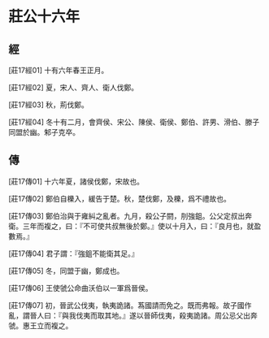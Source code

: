 # 莊公十六年

## 經 <a name="03Zhuang17Jing"></a>

<a name="03Zhuang17Jing01">[莊17經01]</a> 十有六年春王正月。

<a name="03Zhuang17Jing02">[莊17經02]</a> 夏，宋人、齊人、衛人伐鄭。

<a name="03Zhuang17Jing03">[莊17經03]</a> 秋，荊伐鄭。

<a name="03Zhuang17Jing04">[莊17經04]</a> 冬十有二月，會齊侯、宋公、陳侯、衛侯、鄭伯、許男、滑伯、滕子同盟於幽。邾子克卒。

## 傳 <a name="03Zhuang17Zhuan"></a>

<a name="03Zhuang17Zhuan01">[莊17傳01]</a> 十六年夏，諸侯伐鄭，宋故也。

<a name="03Zhuang17Zhuan02">[莊17傳02]</a> 鄭伯自櫟入，緩告于楚。秋，楚伐鄭，及櫟，爲不禮故也。

<a name="03Zhuang17Zhuan03">[莊17傳03]</a> 鄭伯治與于雍糾之亂者。九月，殺公子閼，刖強鉏。公父定叔出奔衛。三年而複之，曰：『不可使共叔無後於鄭。』使以十月入，曰：『良月也，就盈數焉。』

<a name="03Zhuang17Zhuan04">[莊17傳04]</a> 君子謂：『強鉏不能衛其足。』

<a name="03Zhuang17Zhuan05">[莊17傳05]</a> 冬，同盟于幽，鄭成也。

<a name="03Zhuang17Zhuan06">[莊17傳06]</a> 王使虢公命曲沃伯以一軍爲晉侯。

<a name="03Zhuang17Zhuan07">[莊17傳07]</a> 初，晉武公伐夷，執夷詭諸。蒍國請而免之。既而弗報。故子國作亂，謂晉人曰：『與我伐夷而取其地。』遂以晉師伐夷，殺夷詭諸。周公忌父出奔虢。惠王立而複之。

